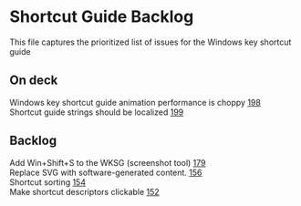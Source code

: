 # Shortcut Guide Backlog

This file captures the prioritized list of issues for the Windows key shortcut guide

## On deck

Windows key shortcut guide animation performance is choppy [198](https://github.com/microsoft/PowerToys/issues/198)  
Shortcut guide strings should be localized [199](https://github.com/microsoft/PowerToys/issues/199)  

## Backlog

Add Win+Shift+S to the WKSG (screenshot tool) [179](https://github.com/microsoft/PowerToys/issues/179)  
Replace SVG with software-generated content. [156](https://github.com/microsoft/PowerToys/issues/156)  
Shortcut sorting [154](https://github.com/microsoft/PowerToys/issues/154)  
Make shortcut descriptors clickable [152](https://github.com/microsoft/PowerToys/issues/152)  
